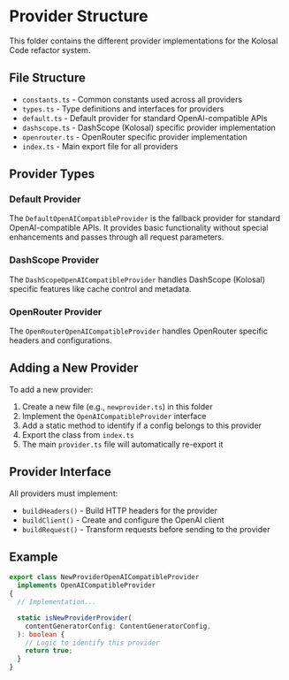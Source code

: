 # Provider Structure

This folder contains the different provider implementations for the Kolosal Code refactor system.

## File Structure

- `constants.ts` - Common constants used across all providers
- `types.ts` - Type definitions and interfaces for providers
- `default.ts` - Default provider for standard OpenAI-compatible APIs
- `dashscope.ts` - DashScope (Kolosal) specific provider implementation
- `openrouter.ts` - OpenRouter specific provider implementation
- `index.ts` - Main export file for all providers

## Provider Types

### Default Provider

The `DefaultOpenAICompatibleProvider` is the fallback provider for standard OpenAI-compatible APIs. It provides basic functionality without special enhancements and passes through all request parameters.

### DashScope Provider

The `DashScopeOpenAICompatibleProvider` handles DashScope (Kolosal) specific features like cache control and metadata.

### OpenRouter Provider

The `OpenRouterOpenAICompatibleProvider` handles OpenRouter specific headers and configurations.

## Adding a New Provider

To add a new provider:

1. Create a new file (e.g., `newprovider.ts`) in this folder
2. Implement the `OpenAICompatibleProvider` interface
3. Add a static method to identify if a config belongs to this provider
4. Export the class from `index.ts`
5. The main `provider.ts` file will automatically re-export it

## Provider Interface

All providers must implement:

- `buildHeaders()` - Build HTTP headers for the provider
- `buildClient()` - Create and configure the OpenAI client
- `buildRequest()` - Transform requests before sending to the provider

## Example

```typescript
export class NewProviderOpenAICompatibleProvider
  implements OpenAICompatibleProvider
{
  // Implementation...

  static isNewProviderProvider(
    contentGeneratorConfig: ContentGeneratorConfig,
  ): boolean {
    // Logic to identify this provider
    return true;
  }
}
```
